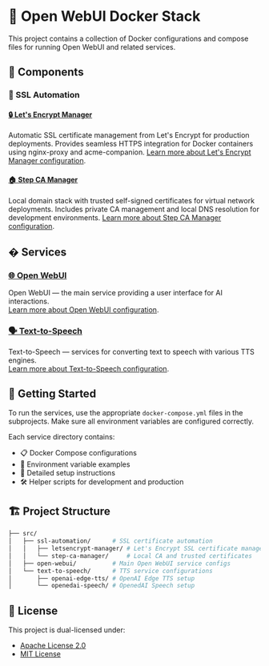 # 🐳 Open WebUI Docker Stack

This project contains a collection of Docker configurations and compose files for running Open WebUI and related services.

## 🧩 Components

### 🔐 SSL Automation

#### [🔒 Let's Encrypt Manager](src/ssl-automation/letsencrypt-manager)

Automatic SSL certificate management from Let's Encrypt for production deployments. Provides seamless HTTPS integration for Docker containers using nginx-proxy and acme-companion.
[Learn more about Let's Encrypt Manager configuration](src/ssl-automation/letsencrypt-manager/README.md).

#### [🏠 Step CA Manager](src/ssl-automation/step-ca-manager)

Local domain stack with trusted self-signed certificates for virtual network deployments. Includes private CA management and local DNS resolution for development environments.
[Learn more about Step CA Manager configuration](src/ssl-automation/step-ca-manager/README.md).

## � Services

### [🌐 Open WebUI](src/open-webui)

Open WebUI — the main service providing a user interface for AI interactions.  
[Learn more about Open WebUI configuration](src/open-webui/README.md).

### [🗣️ Text-to-Speech](src/text-to-speech)

Text-to-Speech — services for converting text to speech with various TTS engines.  
[Learn more about Text-to-Speech configuration](src/text-to-speech/README.md).

## 🚀 Getting Started

To run the services, use the appropriate `docker-compose.yml` files in the subprojects. Make sure all environment variables are configured correctly.

Each service directory contains:

- 📋 Docker Compose configurations
- 🔧 Environment variable examples
- 📖 Detailed setup instructions
- 🛠️ Helper scripts for development and production

## 🏗️ Project Structure

```sh
├── src/
│   ├── ssl-automation/      # SSL certificate automation
│   │   ├── letsencrypt-manager/ # Let's Encrypt SSL certificate management
│   │   └── step-ca-manager/     # Local CA and trusted certificates
│   ├── open-webui/          # Main Open WebUI service configs
│   └── text-to-speech/      # TTS service configurations
│       ├── openai-edge-tts/ # OpenAI Edge TTS setup
│       └── openedai-speech/ # OpenedAI Speech setup
```

## 📄 License

This project is dual-licensed under:

- [Apache License 2.0](LICENSE-APACHE)
- [MIT License](LICENSE-MIT)
